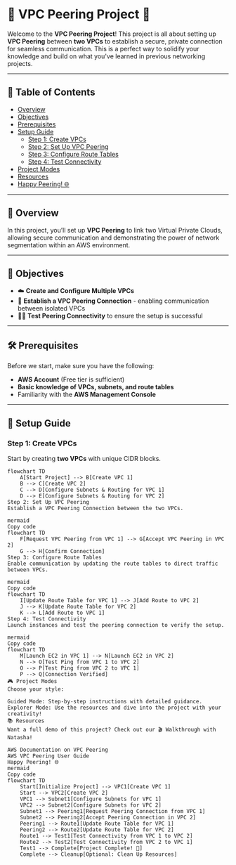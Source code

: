 # 🚀 VPC Peering Project 🚀

Welcome to the **VPC Peering Project**! This project is all about setting up **VPC Peering** between **two VPCs** to establish a secure, private connection for seamless communication. This is a perfect way to solidify your knowledge and build on what you've learned in previous networking projects.

---

## 📑 Table of Contents

- [Overview](#overview)
- [Objectives](#objectives)
- [Prerequisites](#prerequisites)
- [Setup Guide](#setup-guide)
  - [Step 1: Create VPCs](#step-1-create-vpcs)
  - [Step 2: Set Up VPC Peering](#step-2-set-up-vpc-peering)
  - [Step 3: Configure Route Tables](#step-3-configure-route-tables)
  - [Step 4: Test Connectivity](#step-4-test-connectivity)
- [Project Modes](#project-modes)
- [Resources](#resources)
- [Happy Peering! 🌐](#happy-peering-🌐)

---

## 🎯 Overview

In this project, you’ll set up **VPC Peering** to link two Virtual Private Clouds, allowing secure communication and demonstrating the power of network segmentation within an AWS environment.

---

## 🚀 Objectives

- ☁️ **Create and Configure Multiple VPCs**
- 🌉 **Establish a VPC Peering Connection** - enabling communication between isolated VPCs
- 👩‍🔬 **Test Peering Connectivity** to ensure the setup is successful

---

## 🛠 Prerequisites

Before we start, make sure you have the following:

- **AWS Account** (Free tier is sufficient)
- **Basic knowledge of VPCs, subnets, and route tables**
- Familiarity with the **AWS Management Console**

---

## 🧩 Setup Guide

### Step 1: Create VPCs

Start by creating **two VPCs** with unique CIDR blocks.

```mermaid
flowchart TD
    A[Start Project] --> B[Create VPC 1]
    B --> C[Create VPC 2]
    C --> D[Configure Subnets & Routing for VPC 1]
    D --> E[Configure Subnets & Routing for VPC 2]
Step 2: Set Up VPC Peering
Establish a VPC Peering Connection between the two VPCs.

mermaid
Copy code
flowchart TD
    F[Request VPC Peering from VPC 1] --> G[Accept VPC Peering in VPC 2]
    G --> H[Confirm Connection]
Step 3: Configure Route Tables
Enable communication by updating the route tables to direct traffic between VPCs.

mermaid
Copy code
flowchart TD
    I[Update Route Table for VPC 1] --> J[Add Route to VPC 2]
    J --> K[Update Route Table for VPC 2]
    K --> L[Add Route to VPC 1]
Step 4: Test Connectivity
Launch instances and test the peering connection to verify the setup.

mermaid
Copy code
flowchart TD
    M[Launch EC2 in VPC 1] --> N[Launch EC2 in VPC 2]
    N --> O[Test Ping from VPC 1 to VPC 2]
    O --> P[Test Ping from VPC 2 to VPC 1]
    P --> Q[Connection Verified]
🎮 Project Modes
Choose your style:

Guided Mode: Step-by-step instructions with detailed guidance.
Explorer Mode: Use the resources and dive into the project with your creativity!
📚 Resources
Want a full demo of this project? Check out our 🎬 Walkthrough with Natasha!

AWS Documentation on VPC Peering
AWS VPC Peering User Guide
Happy Peering! 🌐
mermaid
Copy code
flowchart TD
    Start[Initialize Project] --> VPC1[Create VPC 1]
    Start --> VPC2[Create VPC 2]
    VPC1 --> Subnet1[Configure Subnets for VPC 1]
    VPC2 --> Subnet2[Configure Subnets for VPC 2]
    Subnet1 --> Peering1[Request Peering Connection from VPC 1]
    Subnet2 --> Peering2[Accept Peering Connection in VPC 2]
    Peering1 --> Route1[Update Route Table for VPC 1]
    Peering2 --> Route2[Update Route Table for VPC 2]
    Route1 --> Test1[Test Connectivity from VPC 1 to VPC 2]
    Route2 --> Test2[Test Connectivity from VPC 2 to VPC 1]
    Test1 --> Complete[Project Complete! 🎉]
    Complete --> Cleanup[Optional: Clean Up Resources]
